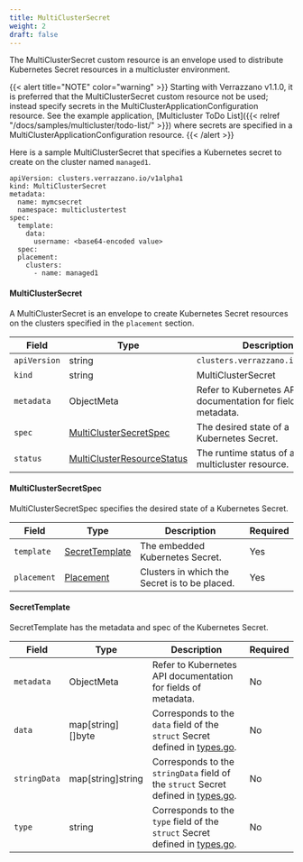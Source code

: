 ```yaml
---
title: MultiClusterSecret
weight: 2
draft: false
---
```

The MultiClusterSecret custom resource is an envelope used to distribute Kubernetes Secret resources in a multicluster environment.

{{< alert title="NOTE" color="warning" >}}
Starting with Verrazzano v1.1.0, it is preferred that the MultiClusterSecret custom resource not be used; instead
specify secrets in the MultiClusterApplicationConfiguration resource.
See the example application, [Multicluster ToDo List]({{< relref "/docs/samples/multicluster/todo-list/" >}}) where secrets are specified in a MultiClusterApplicationConfiguration resource.
{{< /alert >}}

Here is a sample MultiClusterSecret that specifies a Kubernetes secret to create on the cluster named `managed1`.

```
apiVersion: clusters.verrazzano.io/v1alpha1
kind: MultiClusterSecret
metadata:
  name: mymcsecret
  namespace: multiclustertest
spec:
  template:
    data:
      username: <base64-encoded value>
  spec:
  placement:
    clusters:
      - name: managed1
```

#### MultiClusterSecret
A MultiClusterSecret is an envelope to create Kubernetes Secret resources on the clusters specified in the `placement` section.

| Field | Type | Description | Required
| --- | --- | --- | --- |
| `apiVersion` | string | `clusters.verrazzano.io/v1alpha1` | Yes |
| `kind` | string | MultiClusterSecret |  Yes |
| `metadata` | ObjectMeta | Refer to Kubernetes API documentation for fields of metadata. |  Yes |
| `spec` |  [MultiClusterSecretSpec](#multiclustersecretspec) | The desired state of a Kubernetes Secret. |  Yes |
| `status` | [MultiClusterResourceStatus](../multiclusterresourcestatus) | The runtime status of a multicluster resource. | No |

#### MultiClusterSecretSpec
MultiClusterSecretSpec specifies the desired state of a Kubernetes Secret.

| Field | Type | Description | Required
| --- | --- | --- | --- |
| `template` | [SecretTemplate](#secrettemplate) | The embedded Kubernetes Secret. | Yes |
| `placement` | [Placement](../placement) | Clusters in which the Secret is to be placed. | Yes |

#### SecretTemplate
SecretTemplate has the metadata and spec of the Kubernetes Secret.

| Field | Type | Description | Required
| --- | --- | --- | --- |
| `metadata` | ObjectMeta | Refer to Kubernetes API documentation for fields of metadata. |  No |
| `data` | map[string][]byte | Corresponds to the `data` field of the `struct` Secret defined in [types.go](https://github.com/kubernetes/api/blob/master/core/v1/types.go). | No |
| `stringData` | map[string]string | Corresponds to the `stringData` field of the `struct` Secret  defined in [types.go](https://github.com/kubernetes/api/blob/master/core/v1/types.go). | No |
| `type` | string | Corresponds to the `type` field of the `struct` Secret defined in [types.go](https://github.com/kubernetes/api/blob/master/core/v1/types.go). | No |
